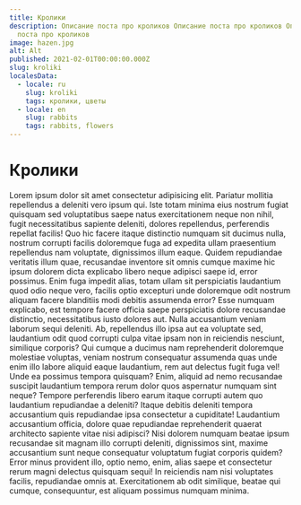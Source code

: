 ```yaml
---
title: Кролики
description: Описание поста про кроликов Описание поста про кроликов Описание
  поста про кроликов
image: hazen.jpg
alt: Alt
published: 2021-02-01T00:00:00.000Z
slug: kroliki
localesData:
  - locale: ru
    slug: kroliki
    tags: кролики, цветы
  - locale: en
    slug: rabbits
    tags: rabbits, flowers
---
```

# Кролики
Lorem ipsum dolor sit amet consectetur adipisicing elit. Pariatur mollitia repellendus a deleniti vero ipsum qui. Iste totam minima eius nostrum fugiat quisquam sed voluptatibus saepe natus exercitationem neque non nihil, fugit necessitatibus sapiente deleniti, dolores repellendus, perferendis repellat facilis! Quo hic facere itaque distinctio numquam sit ducimus nulla, nostrum corrupti facilis doloremque fuga ad expedita ullam praesentium repellendus nam voluptate, dignissimos illum eaque. Quidem repudiandae veritatis illum quae, recusandae inventore sit omnis cumque maxime hic ipsum dolorem dicta explicabo libero neque adipisci saepe id, error possimus. Enim fuga impedit alias, totam ullam sit perspiciatis laudantium quod odio neque vero, facilis optio excepturi unde doloremque odit nostrum aliquam facere blanditiis modi debitis assumenda error? Esse numquam explicabo, est tempore facere officia saepe perspiciatis dolore recusandae distinctio, necessitatibus iusto dolores aut. Nulla accusantium veniam laborum sequi deleniti. Ab, repellendus illo ipsa aut ea voluptate sed, laudantium odit quod corrupti culpa vitae ipsam non in reiciendis nesciunt, similique corporis? Qui cumque a ducimus nam reprehenderit doloremque molestiae voluptas, veniam nostrum consequatur assumenda quas unde enim illo labore aliquid eaque laudantium, rem aut delectus fugit fuga vel! Unde ea possimus tempora quisquam? Enim, aliquid ad nemo recusandae suscipit laudantium tempora rerum dolor quos aspernatur numquam sint neque? Tempore perferendis libero earum itaque corrupti autem quo laudantium repudiandae a deleniti? Itaque debitis deleniti tempora accusantium quis repudiandae ipsa consectetur a cupiditate! Laudantium accusantium officia, dolore quae repudiandae reprehenderit quaerat architecto sapiente vitae nisi adipisci? Nisi dolorem numquam beatae ipsum recusandae sit magnam illo corrupti deleniti, dignissimos sint, maxime accusantium sunt neque consequatur voluptatum fugiat corporis quidem? Error minus provident illo, optio nemo, enim, alias saepe et consectetur rerum magni delectus quisquam sequi! In reiciendis nam nisi voluptates facilis, repudiandae omnis at. Exercitationem ab odit similique, beatae qui cumque, consequuntur, est aliquam possimus numquam minima.